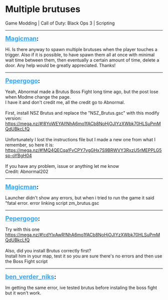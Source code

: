 # Multiple brutuses
Game Modding | Call of Duty: Black Ops 3 | Scripting

---
<strong style="font-size: 1.4em;"><span style="text-decoration: underline;text-decoration-color: #34a7f9;"><span style="color:#34a7f9;">Magicman</span></span>:</strong>

<p>Hi. Is there anyway to spawn multiple brutuses when the player touches a trigger. Also if it is possible, to have spawn them all at once with minimal wait time between them, then eventually a certain amount of time, delete a door. Any help would be greatly appreciated. Thanks!</p>

---
<strong style="font-size: 1.4em;"><span style="text-decoration: underline;text-decoration-color: #34a7f9;"><span style="color:#34a7f9;">Pepergogo</span></span>:</strong>

<p>Yeah, Abnormal made a Brutus Boss Fight long time ago, but the post lose when Modme change the page.<br />I have it and don&#39;t credit me, all the credit go to Abnormal.<br /><br />First, install NSZ Brutus and replace the &quot;NSZ_Brutus.gsc&quot; with this modify version:<br /><a href="https://mega.nz/#!8YoWEYAI!NhA6mo1fACb8NoHjOJIYzXWbk70HLSuPmMQdUBkcLfQ">https://mega.nz/#!8YoWEYAI!NhA6mo1fACb8NoHjOJIYzXWbk70HLSuPmMQdUBkcLfQ</a><br /><br />Unfortunately I lost the instructions file but I made a new one from what I remember, so here it is:<br /><a href="https://mega.nz/#!MQ4QECqa!FvCPY7vgGHx7S9BRWVY3RxzU5rMEPPLG5sp-oYBgH04">https://mega.nz/#!MQ4QECqa!FvCPY7vgGHx7S9BRWVY3RxzU5rMEPPLG5sp-oYBgH04</a><br /><br />If you have any problem, issue or anything let me know<br />Credit: Abnormal202</p>

---
<strong style="font-size: 1.4em;"><span style="text-decoration: underline;text-decoration-color: #34a7f9;"><span style="color:#34a7f9;">Magicman</span></span>:</strong>

<p>Launcher didn&#39;t show any errors, but when i tried to run the game it said &quot;fatal error. error linking script zm_brutus.gsc</p>

---
<strong style="font-size: 1.4em;"><span style="text-decoration: underline;text-decoration-color: #34a7f9;"><span style="color:#34a7f9;">Pepergogo</span></span>:</strong>

<p>Try with this one<br /><a href="https://mega.nz/#!cdYlxAwR!NhA6mo1fACb8NoHjOJIYzXWbk70HLSuPmMQdUBkcLfQ">https://mega.nz/#!cdYlxAwR!NhA6mo1fACb8NoHjOJIYzXWbk70HLSuPmMQdUBkcLfQ</a><br /><br />Also, did you install Brutus correctly first?<br />Install him in your map, test it so you are sure there&#39;s no errors and then use the Boss Fight script</p>

---
<strong style="font-size: 1.4em;"><span style="text-decoration: underline;text-decoration-color: #34a7f9;"><span style="color:#34a7f9;">ben_verder_niks</span></span>:</strong>

<p>Im getting the same error, ive tested brutus before instaling the boss fight but it won&#39;t work.</p>
